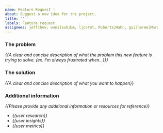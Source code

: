 ```yaml
---
name: Feature Request 💡
about: Suggest a new idea for the project.
title: ''
labels: Feature request
assignees: jeffchew, wonilsuhibm, ljcarot, RobertaJHahn, guilhermelMoraes
---
```


<!-- replace _{{...}}_ with your own words -->

### The problem
_{{A clear and concise description of what the problem this new feature is trying to solve. (ex. I'm always frustrated when...)}}_

### The solution
_{{A clear and concise description of what you want to happen}}_

### Additional information
 _{{Please provide any additional information or resources for reference}}_
 - _{{user research}}_
 - _{{user insights}}_
 - _{{user metrics}}_
